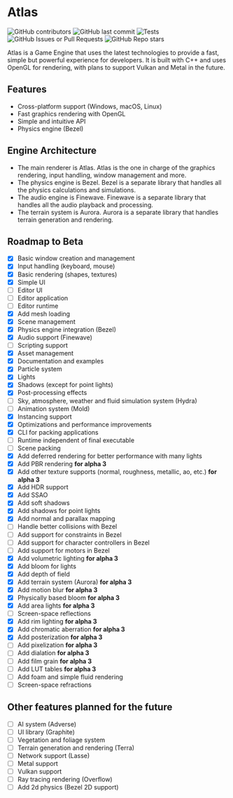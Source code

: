 # Atlas

![GitHub contributors](https://img.shields.io/github/contributors/maxvdec/atlas)
![GitHub last commit](https://img.shields.io/github/last-commit/maxvdec/atlas)
![Tests](https://github.com/maxvdec/atlas/actions/workflows/build.yaml/badge.svg)
![GitHub Issues or Pull Requests](https://img.shields.io/github/issues/maxvdec/atlas)
![GitHub Repo stars](https://img.shields.io/github/stars/maxvdec/atlas)

Atlas is a Game Engine that uses the latest technologies to provide a fast, simple but powerful experience for developers.
It is built with C++ and uses OpenGL for rendering, with plans to support Vulkan and Metal in the future.

## Features

- Cross-platform support (Windows, macOS, Linux)
- Fast graphics rendering with OpenGL
- Simple and intuitive API
- Physics engine (Bezel)

## Engine Architecture

- The main renderer is Atlas. Atlas is the one in charge of the graphics rendering, input handling, window management and more.
- The physics engine is Bezel. Bezel is a separate library that handles all the physics calculations and simulations.
- The audio engine is Finewave. Finewave is a separate library that handles all the audio playback and processing.
- The terrain system is Aurora. Aurora is a separate library that handles terrain generation and rendering.

## Roadmap to Beta

- [x] Basic window creation and management
- [x] Input handling (keyboard, mouse)
- [x] Basic rendering (shapes, textures)
- [x] Simple UI
- [ ] Editor UI
- [ ] Editor application
- [ ] Editor runtime
- [x] Add mesh loading
- [x] Scene management
- [x] Physics engine integration (Bezel)
- [x] Audio support (Finewave)
- [ ] Scripting support
- [x] Asset management
- [x] Documentation and examples
- [x] Particle system
- [x] Lights
- [x] Shadows (except for point lights)
- [x] Post-processing effects
- [ ] Sky, atmosphere, weather and fluid simulation system (Hydra)
- [ ] Animation system (Mold)
- [x] Instancing support
- [x] Optimizations and performance improvements
- [x] CLI for packing applications
- [ ] Runtime independent of final executable
- [ ] Scene packing
- [x] Add deferred rendering for better performance with many lights
- [x] Add PBR rendering **for alpha 3**
- [x] Add other texture supports (normal, roughness, metallic, ao, etc.) **for alpha 3**
- [x] Add HDR support
- [x] Add SSAO
- [x] Add soft shadows
- [x] Add shadows for point lights
- [x] Add normal and parallax mapping
- [ ] Handle better collisions with Bezel
- [ ] Add support for constraints in Bezel
- [ ] Add support for character controllers in Bezel
- [ ] Add support for motors in Bezel
- [x] Add volumetric lighting **for alpha 3**
- [x] Add bloom for lights
- [x] Add depth of field
- [x] Add terrain system (Aurora) **for alpha 3**
- [x] Add motion blur **for alpha 3**
- [x] Physically based bloom **for alpha 3**
- [x] Add area lights **for alpha 3**
- [ ] Screen-space reflections
- [x] Add rim lighting **for alpha 3**
- [x] Add chromatic aberration **for alpha 3**
- [x] Add posterization **for alpha 3**
- [ ] Add pixelization **for alpha 3**
- [ ] Add dialation **for alpha 3**
- [ ] Add film grain **for alpha 3**
- [ ] Add LUT tables **for alpha 3**
- [ ] Add foam and simple fluid rendering
- [ ] Screen-space refractions

## Other features planned for the future

- [ ] AI system (Adverse)
- [ ] UI library (Graphite)
- [ ] Vegetation and foliage system
- [ ] Terrain generation and rendering (Terra)
- [ ] Network support (Lasse)
- [ ] Metal support
- [ ] Vulkan support
- [ ] Ray tracing rendering (Overflow)
- [ ] Add 2d physics (Bezel 2D support)
